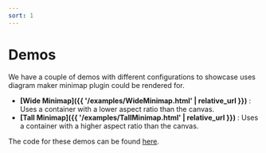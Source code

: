 ```yaml
---
sort: 1
---
```


# Demos

We have a couple of demos with different configurations to showcase uses diagram maker minimap plugin could be rendered for.

* **[Wide Minimap]({{ '/examples/WideMinimap.html' | relative_url }})** : Uses a container with a lower aspect ratio than the canvas.
* **[Tall Minimap]({{ '/examples/TallMinimap.html' | relative_url }})** : Uses a container with a higher aspect ratio than the canvas.

The code for these demos can be found [here](https://github.com/awslabs/diagram-maker-plugin-minimap/tree/master/integ).
